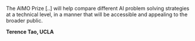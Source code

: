 The AIMO Prize [..] will help compare different AI problem solving strategies at a technical level, in a manner that will be accessible and appealing to the broader public.

**Terence Tao, UCLA**